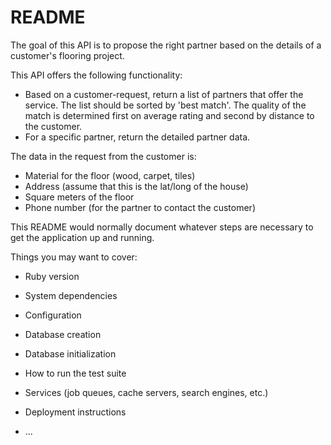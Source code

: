 # README

The goal of this API is to propose the right partner based on the details of a customer's flooring project.

This API offers the following functionality:
* Based on a customer-request, return a list of partners that offer the service. The list
should be sorted by 'best match'. The quality of the match is determined first on
average rating and second by distance to the customer.
* For a specific partner, return the detailed partner data.

The data in the request from the customer is:
* Material for the floor (wood, carpet, tiles)
* Address (assume that this is the lat/long of the house)
* Square meters of the floor
* Phone number (for the partner to contact the customer)

This README would normally document whatever steps are necessary to get the
application up and running.

Things you may want to cover:

* Ruby version

* System dependencies

* Configuration

* Database creation

* Database initialization

* How to run the test suite

* Services (job queues, cache servers, search engines, etc.)

* Deployment instructions

* ...
